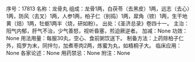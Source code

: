 序号：17813
名称：龙骨丸
组成：龙骨1两，白茯苓（去黑皮）1两，远志（去心）1两，防风（去叉）1两，人参1两，柏子仁（别捣）1两，犀角（镑）1两，生干地黄（焙）1两，牡蛎1两半（烧，研如粉）。
出处：《圣济总录》卷四十一。
主治：阳气内郁，肝气不治，少气善怒，视听昏塞，煎迫厥逆者。
加减：None
功效：None
用法用量：每服30丸，空心、食前粥饮送下。
制备方法：上药除柏子仁外，捣罗为末，同拌匀，加煮枣肉2两，炼蜜为丸，如梧桐子大。
临床应用：None
各家论述：None
用药禁忌：None
附注：None
